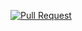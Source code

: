 [![Pull Request](https://github.com/matte250/playbox.restuaranteer/actions/workflows/pull-request.yml/badge.svg?event=pull_request)](https://github.com/matte250/playbox.restuaranteer/actions/workflows/pull-request.yml)

